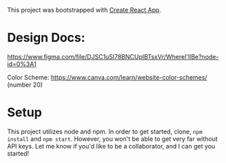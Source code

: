 This project was bootstrapped with [Create React App](https://github.com/facebook/create-react-app).

# Design Docs: 
https://www.figma.com/file/DJSC1uSl78BNCUpIBTsxVr/WhereI'llBe?node-id=0%3A1

Color Scheme: https://www.canva.com/learn/website-color-schemes/ (number 20)

# Setup 
This project utilizes node and npm. In order to get started, clone, `npm install` and `npm start`. However, you won't be able to get very far without API keys. Let me know if you'd like to be a collaborator, and I can get you started!
